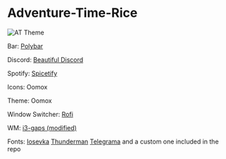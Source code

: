 # Adventure-Time-Rice

![AT Theme](/image.png)


Bar: [Polybar](https://github.com/polybar/polybar)

Discord: [Beautiful Discord](https://github.com/leovoel/BeautifulDiscord)

Spotify: [Spicetify](https://github.com/khanhas/spicetify-cli)

Icons: Oomox

Theme: Oomox

Window Switcher: [Rofi](https://github.com/davatorium/rofi)

WM: [i3-gaps (modified)](https://github.com/ajfunk327/i3)

Fonts: [Iosevka](https://typeof.net/Iosevka/) [Thunderman](https://www.1001freefonts.com/thunderman.font) [Telegrama](https://www.fontsquirrel.com/fonts/Telegrama)
and a custom one included in the repo
